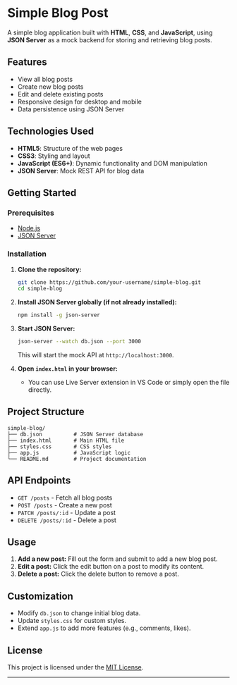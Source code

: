 # Simple Blog Post

A simple blog application built with **HTML**, **CSS**, and **JavaScript**, using **JSON Server** as a mock backend for storing and retrieving blog posts.

## Features

- View all blog posts
- Create new blog posts
- Edit and delete existing posts
- Responsive design for desktop and mobile
- Data persistence using JSON Server

## Technologies Used

- **HTML5**: Structure of the web pages
- **CSS3**: Styling and layout
- **JavaScript (ES6+)**: Dynamic functionality and DOM manipulation
- **JSON Server**: Mock REST API for blog data

## Getting Started

### Prerequisites

- [Node.js](https://nodejs.org/)
- [JSON Server](https://github.com/typicode/json-server)

### Installation

1. **Clone the repository:**
    ```bash
    git clone https://github.com/your-username/simple-blog.git
    cd simple-blog
    ```

2. **Install JSON Server globally (if not already installed):**
    ```bash
    npm install -g json-server
    ```

3. **Start JSON Server:**
    ```bash
    json-server --watch db.json --port 3000
    ```
    This will start the mock API at `http://localhost:3000`.

4. **Open `index.html` in your browser:**
    - You can use Live Server extension in VS Code or simply open the file directly.

## Project Structure

```
simple-blog/
├── db.json          # JSON Server database
├── index.html       # Main HTML file
├── styles.css       # CSS styles
├── app.js           # JavaScript logic
└── README.md        # Project documentation
```

## API Endpoints

- `GET /posts` - Fetch all blog posts
- `POST /posts` - Create a new post
- `PATCH /posts/:id` - Update a post
- `DELETE /posts/:id` - Delete a post

## Usage

1. **Add a new post:** Fill out the form and submit to add a new blog post.
2. **Edit a post:** Click the edit button on a post to modify its content.
3. **Delete a post:** Click the delete button to remove a post.

## Customization

- Modify `db.json` to change initial blog data.
- Update `styles.css` for custom styles.
- Extend `app.js` to add more features (e.g., comments, likes).

## License

This project is licensed under the [MIT License](LICENSE).

---

